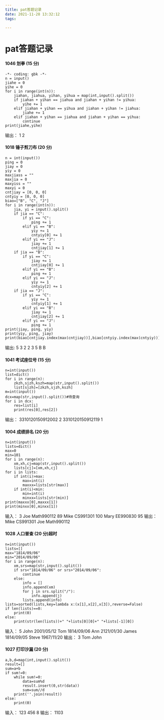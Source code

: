 ```yaml
---
title: pat答题记录
date: 2021-11-28 13:32:12
tags:

---
```


# pat答题记录

#### 1046 划拳 (15 分)
```
-*- coding: gbk -*-
n = input()
jiahe = 0
yihe = 0
for i in range(int(n)):
    jiahan, jiahua, yihan, yihua = map(int,input().split())
    if jiahan + yihan == jiahua and jiahan + yihan != yihua:
        yihe += 1
    elif jiahan + yihan == yihua and jiahan + yihan != jiahua:
        jiahe += 1
    elif jiahan + yihan == jiahua and jiahan + yihan == yihua:
        continue
print(jiahe,yihe)
```

输出：
1 2

<!-- more -->

#### 1018 锤子剪刀布 (20 分)

```
n = int(input())
ping = 0
jiay = 0
yiy = 0
maxjiass = ""
maxjia = 0
maxyiss = ""
maxyi = 0
cntjiay = [0, 0, 0]
cntyiy = [0, 0, 0]
biao=["B", "C", "J"]
for i in range(int(n)):
    jia, yi = input().split()
    if jia == "C":
        if yi == "C":
            ping += 1
        elif yi == "B":
            yiy += 1
            cntyiy[0] += 1
        elif yi == "J":
            jiay += 1
            cntjiay[1] += 1
    if jia == "B":
        if yi == "C":
            jiay += 1
            cntjiay[0] += 1
        elif yi == "B":
            ping += 1
        elif yi == "J":
            yiy += 1
            cntyiy[2] += 1
    if jia == "J":
        if yi == "C":
            yiy += 1
            cntyiy[1] += 1
        elif yi == "B":
            jiay += 1
            cntjiay[2] += 1
        elif yi == "J":
            ping += 1
print(jiay, ping, yiy)
print(yiy, ping, jiay)
print(biao[cntjiay.index(max(cntjiay))],biao[cntyiy.index(max(cntyiy))])
```
输出:
5 3 2
2 3 5
B B

#### 1041 考试座位号 (15 分)
```
n=int(input())
list=dict()
for i in range(n):
    zkzh,sjzh,kszh=map(str,input().split())
    list[sjzh]=[zkzh,sjzh,kszh]
m=int(input())
dcx=map(str,input().split())#待查询
for i in dcx:
    res=list[i]
    print(res[0],res[2])
```
输出：
3310120150912002 2
3310120150912119 1

#### 1004 成绩排名 (20 分)
```
n=int(input())
lists=dict()
max=0
min=101
for i in range(n):
    xm,xh,cj=map(str,input().split())
    lists[cj]=[xm,xh,cj]
for i in lists:
    if int(i)>max:
        max=int(i)
        maxxx=lists[str(max)]
    if int(i)<min:
        min=int(i)
        minxx=lists[str(min)]
print(maxxx[0],maxxx[1])
print(minxx[0],minxx[1])
```
输入：
3
Joe Math990112 89
Mike CS991301 100
Mary EE990830 95
输出：
Mike CS991301
Joe Math990112

#### 1028 人口普查 (20 分)超时
```
n=int(input())
lists=[]
max="1814/09/06"
min="2014/09/06"
for i in range(n):
    xm,srs=map(str,input().split())
    if srs<"1814/09/06" or srs>"2014/09/06":
        continue
    else:
        info = []
        info.append(xm)
        for j in srs.split("/"):
            info.append(j)
        lists.append(info)
lists=sorted(lists,key=lambda x:(x[1],x[2],x[3]),reverse=False)
if len(lists)==0:
    print(0)
else:
    print(str(len(lists))+" "+lists[0][0]+" "+lists[-1][0])
```
输入：
5
John 2001/05/12
Tom 1814/09/06
Ann 2121/01/30
James 1814/09/05
Steve 1967/11/20
输出：
3 Tom John

#### 1027 打印沙漏 (20 分)
```
a,b,d=map(int,input().split())
result=[]
sum=a+b
if sum!=0:
    while sum!=0:
        data=sum%d
        result.insert(0,str(data))
        sum=sum//d
    print(''.join(result))
else:
    print(0)
```
输入：
123 456 8
输出：
1103